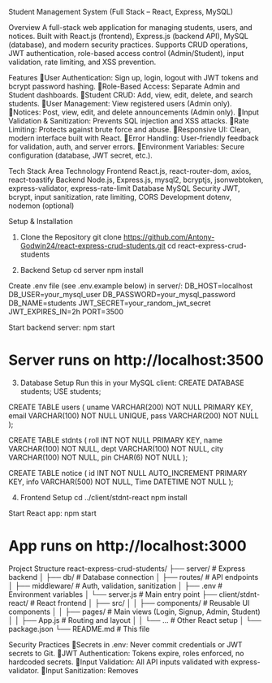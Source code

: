 Student Management System (Full Stack – React, Express, MySQL)

Overview
A full-stack web application for managing students, users, and notices. Built with React.js (frontend), Express.js (backend API), MySQL (database), and modern security practices. Supports CRUD operations, JWT authentication, role-based access control (Admin/Student), input validation, rate limiting, and XSS prevention.

Features
User Authentication: Sign up, login, logout with JWT tokens and bcrypt password hashing.
Role-Based Access: Separate Admin and Student dashboards.
Student CRUD: Add, view, edit, delete, and search students.
User Management: View registered users (Admin only).
Notices: Post, view, edit, and delete announcements (Admin only).
Input Validation & Sanitization: Prevents SQL injection and XSS attacks.
Rate Limiting: Protects against brute force and abuse.
Responsive UI: Clean, modern interface built with React.
Error Handling: User-friendly feedback for validation, auth, and server errors.
Environment Variables: Secure configuration (database, JWT secret, etc.).

Tech Stack
Area	Technology
Frontend	React.js, react-router-dom, axios, react-toastify
Backend	Node.js, Express.js, mysql2, bcryptjs, jsonwebtoken, express-validator, express-rate-limit
Database	MySQL
Security	JWT, bcrypt, input sanitization, rate limiting, CORS
Development	dotenv, nodemon (optional)


Setup & Installation
1. Clone the Repository
git clone https://github.com/Antony-Godwin24/react-express-crud-students.git
cd react-express-crud-students

2. Backend Setup
cd server
npm install

Create .env file (see .env.example below) in server/:
DB_HOST=localhost
DB_USER=your_mysql_user
DB_PASSWORD=your_mysql_password
DB_NAME=students
JWT_SECRET=your_random_jwt_secret
JWT_EXPIRES_IN=2h
PORT=3500

Start backend server:
npm start
# Server runs on http://localhost:3500

3. Database Setup
Run this in your MySQL client:
CREATE DATABASE students;
USE students;

CREATE TABLE users (
  uname VARCHAR(200) NOT NULL PRIMARY KEY,
  email VARCHAR(100) NOT NULL UNIQUE,
  pass VARCHAR(200) NOT NULL
);

CREATE TABLE stdnts (
  roll INT NOT NULL PRIMARY KEY,
  name VARCHAR(100) NOT NULL,
  dept VARCHAR(100) NOT NULL,
  city VARCHAR(100) NOT NULL,
  pin CHAR(6) NOT NULL
);

CREATE TABLE notice (
  id INT NOT NULL AUTO_INCREMENT PRIMARY KEY,
  info VARCHAR(500) NOT NULL,
  Time DATETIME NOT NULL
);

4. Frontend Setup
cd ../client/stdnt-react
npm install

Start React app:
npm start
# App runs on http://localhost:3000


Project Structure
react-express-crud-students/
├── server/                # Express backend
│   ├── db/                # Database connection
│   ├── routes/            # API endpoints
│   ├── middleware/        # Auth, validation, sanitization
│   ├── .env               # Environment variables
│   └── server.js          # Main entry point
├── client/stdnt-react/    # React frontend
│   ├── src/
│   │   ├── components/    # Reusable UI components
│   │   ├── pages/         # Main views (Login, Signup, Admin, Student)
│   │   ├── App.js         # Routing and layout
│   │   └── ...            # Other React setup
│   └── package.json
└── README.md              # This file


Security Practices
Secrets in .env: Never commit credentials or JWT secrets to Git.
JWT Authentication: Tokens expire, roles enforced, no hardcoded secrets.
Input Validation: All API inputs validated with express-validator.
Input Sanitization: Removes <script>, javascript:, and event handlers from user inputs.
Parameterized Queries: Prevents SQL injection.
Rate Limiting: Blocks brute force attacks (5 login/signup attempts per 15 min).
CORS: Configured for development (adjust for production).
Error Handling: Clear messages for validation, auth, and server errors.

Screenshots 

![Home Page](image.png)
![Add a Notice](image-1.png)
![View Notice](image-2.png)
![Register Page](image-3.png)
![Add a Student](image-5.png)
![Show All STudents](image-6.png)

API Documentation
Endpoint	Method	Description	Auth Required	Role
/signup	POST	Register new user	No	-
/login	POST	Log in, get JWT token	No	-
/students	GET	List all students	Yes	Admin
/students	POST	Add new student	Yes	Admin
/students/:roll	PUT	Update student by roll	Yes	Admin
/students/:roll	DELETE	Delete student by roll	Yes	Admin
/students/search	GET	Search students by name	Yes	Admin
/notice	POST	Add notice (Admin)	Yes	Admin
/notice	GET	List all notices	Yes	Both
/notice/:id	PUT	Update notice by ID	Yes	Admin
/notice/:id	DELETE	Delete notice by ID	Yes	Admin
/getUsers	GET	List all users (Admin)	Yes	Admin

See server code for full details on request/response formats and validation rules.

Environment Variables (.env)
# Database
DB_HOST=localhost
DB_USER=your_mysql_user
DB_USER=root
DB_PASSWORD=your_mysql_password
DB_NAME=students

# JWT
JWT_SECRET=your_random_64_bytes_secret
JWT_EXPIRES_IN=2h

# Server
PORT=3500


Contributing
1.Fork the repository.
2.Create a new feature branch (git checkout -b feature/your-feature).
3.Commit your changes (git commit -am 'Add some feature').
4.Push to the branch (git push origin feature/your-feature).
5.Open a Pull Request.
Report bugs or suggest features via GitHub Issues.

## License

This project is a personal portfolio piece and is **not licensed for public use, modification, or distribution**.  
The source code is shared here for demonstration purposes only.  
**All rights reserved.**


Contact
Antony Godwin S – antonygodwin08@gmail.com / antonygodwinxibc1@gmail.com – [\[Your LinkedIn/GitHub\]](https://www.linkedin.com/in/antony-godwin-s-7143ab2a4/)
Project Link: https://github.com/Antony-Godwin24/react-express-crud-students

Acknowledgments
React, Express, MySQL communities
ZOHO Corporation (for internship experience)
Create React App (for project scaffolding)
Toastify, Axios, bcrypt, JWT (for critical libraries)

This README gives recruiters, collaborators, and users everything needed to understand, run, and appreciate your project.
Keep it updated as you add features or improve security.
Good luck with your internship and job search—you’re building strong, recruiter-ready full-stack skills!